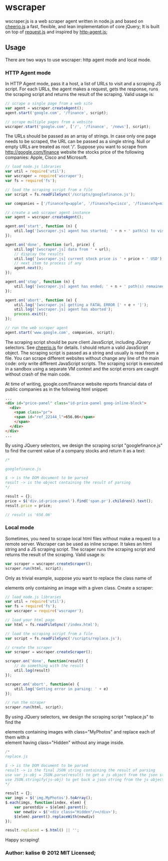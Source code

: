 # wscraper

wscraper.js is a web scraper agent written in node.js and based on [cheerio.js][0] a fast, flexible, and lean implementation of core jQuery;
It is built on top of [request.js][1] and inspired by [http-agent.js][2];

## Usage

There are two ways to use wscraper: http agent mode and local mode.

### HTTP Agent mode
In HTTP Agent mode, pass it a host, a list of URLs to visit and a scraping JS script. For each URLs, the agent makes a request, gets the response, runs the scraping script and returns the result of the scraping. Valid usage is:

```js
// scrape a single page from a web site
var agent = wscraper.createAgent();
agent.start('google.com', '/finance', script);

// scrape multiple pages from a website
wscraper.start('google.com', ['/', '/finance', '/news'], script);
```

The URLs should be passed as an array of strings. In case only one page needs to be scraped, the URL can be passed as a single string. Null or empty URLs are treated as  root '/'. Suppose you want to scrape from http://google.com/finance website the stocks price of the following companies: Apple, Cisco and Microsoft.

```js
// load node.js libraries
var	util = require('util');
var	wscraper = require('wscraper');
var	fs = require('fs');

// load the scraping script from a file
var script = fs.readFileSync('/scripts/googlefinance.js');

var companies = ['/finance?q=apple', '/finance?q=cisco', '/finance?q=microsoft'];

// create a web scraper agent instance
var agent = wscraper.createAgent();

agent.on('start', function (n) {
	util.log('[wscraper.js] agent has started; ' + n + ' path(s) to visit');
});

agent.on('done', function (url, price) {
	util.log('[wscraper.js] data from ' + url);
	// display the results	
	util.log('[wscraper.js] current stock price is ' + price + ' USD');
	// next item to process if any
	agent.next();		
});

agent.on('stop', function (n) {
	util.log('[wscraper.js] agent has ended; ' + n + ' path(s) remained to visit');
});

agent.on('abort', function (e) {
	util.log('[wscraper.js] getting a FATAL ERROR [' + e + ']');
	util.log('[wscraper.js] agent has aborted');
	process.exit();
});

// run the web scraper agent
agent.start('www.google.com', companies, script);
```

The scraping script should be pure client JavaScript, including JQuery selectors. See [cheerio.js][0] for details. I should return a valid JavaScript object.
The scraping script is passed as a string and usually is read from a file. You can scrape different websites without change any line of the main code: only write different JavaScript scripts.
The scraping script is executed in a sandbox using a separate VM context and the script errors are caught without crash of the main code.

At time of writing, google.com/finance website reports financial data of public companies as in the following html snippet:

```html
...
<div id="price-panel" class="id-price-panel goog-inline-block">
  <div>
    <span class="pr">
  	<span id="ref_22144_l">656.06</span>
    </span>
  </div>
</div>
...
```
By using JQuery selectors, we design the scraping script "googlefinance.js" to find the current value of a company stocks and return it as a text:

```js
/*

googlefinance.js

$ -> is the DOM document to be parsed
result -> is the object containing the result of parsing
*/

result = {};
price = $('div.id-price-panel').find('span.pr').children().text();
result.price = price;

// result is '656.06'
```

### Local mode
Sometimes, you need to scrape local html files without make a request to a remote server. Wscraper can be used as inline scraper. It takes an html string and a JS scraping script. The scraper runs the scraping script and returns the result of the scraping. Valid usage is:

```js
var scraper = wscraper.createScraper();
scraper.run(html, script);
```

Only as trivial example, suppose you want to replace the class name of <div> elements only containing an image with a given class. Create a scraper:

```js
// load node.js libraries
var	util = require('util');
var	fs = require('fs');
var	wscraper = require('wscraper');

// load your html page
var html = fs.readFileSync('/index.html');

// load the scraping script from a file
var script = fs.readFileSync('/scripts/replace.js');

// create the scraper
var scraper = wscraper.createScraper();

scraper.on('done', function(result) {
	// do something with the result
	util.log(result)
});

scraper.on('abort', function(e) {
	util.log('Getting error in parsing: ' + e)
});

// run the scraper
scraper.run(html, script);
```

By using JQuery selectors, we design the scraping script "replace.js" to find the <div> elements containing images with class="MyPhotos" and replace each of them with a <div> element having class="Hidden" without any image inside.

```js
/*
replace.js

$ -> is the DOM document to be parsed
result -> is the final JSON string containing the result of parsing
use var js-obj = JSON.parse(result) to get a js object from the json string
use JSON.stringify(js-obj) to get back a json string from the js object
*/

result = {};
var imgs = $('img.MyPhotos').toArray();
$.each(imgs, function(index, elem) {
	var parentdiv = $(elem).parent();
	var newdiv = $('<div class="Hidden"/></div>');
	$(elem).parent().replaceWith(newdiv)
});

result.replaced = $.html() || '';
```

Happy scraping!

### Author: kalise © 2012 MIT Licensed;

[0]: https://github.com/MatthewMueller/cheerio
[1]: https://github.com/mikeal/request
[2]: https://github.com/indexzero/http-agent
